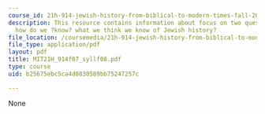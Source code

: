 ```yaml
---
course_id: 21h-914-jewish-history-from-biblical-to-modern-times-fall-2007
description: This resource contains information about focus on two questions. First,
  how do we ?know? what we think we know of Jewish history?
file_location: /coursemedia/21h-914-jewish-history-from-biblical-to-modern-times-fall-2007/b25675ebc5ca4d0830589bb75247257c_MIT21H_914f07_syllf08.pdf
file_type: application/pdf
layout: pdf
title: MIT21H_914f07_syllf08.pdf
type: course
uid: b25675ebc5ca4d0830589bb75247257c

---
```

None